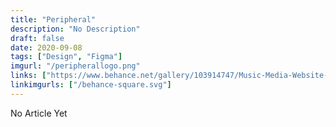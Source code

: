 ```yaml
---
title: "Peripheral"
description: "No Description"
draft: false
date: 2020-09-08
tags: ["Design", "Figma"]
imgurl: "/peripherallogo.png"
links: ["https://www.behance.net/gallery/103914747/Music-Media-Website-(Design-Concept)"]
linkimgurls: ["/behance-square.svg"]
---
```


No Article Yet